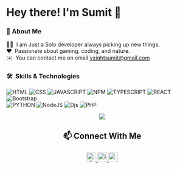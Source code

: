 # Hey there! I'm Sumit 👋

### 🚀 About Me

🧑‍💻 &nbsp;I am Just a Solo developer always picking up new things.\
❤️ &nbsp;Passionate about gaming, coding, and nature.\
✉️ &nbsp;You can contact me on email vxightsumit@gmail.com


### 🛠 &nbsp;Skills & Technologies
<div align="left">
<img src="https://img.shields.io/badge/HTML--brightgreen?style=social&logo=html5" alt="HTML">
<img src="https://img.shields.io/badge/CSS--brightgreen?style=social&logo=css" alt="CSS">
<img src="https://img.shields.io/badge/JAVASCRIPT--brightgreen?style=social&logo=JAVASCRIPT" alt="JAVASCRIPT">
<img src="https://img.shields.io/badge/NPM--brightgreen?style=social&logo=npm" alt="NPM">
<img src="https://img.shields.io/badge/TYPESCRIPT--brightgreen?style=social&logo=typescript" alt="TYPESCRIPT">
<img src="https://img.shields.io/badge/REACT--brightgreen?style=social&logo=react" alt="REACT">
<img src="https://img.shields.io/badge/Bootstrap--brightgreen?style=social&logo=Bootstrap" alt="Bootstrap">
</div>
<div align="left">
<img src="https://img.shields.io/badge/PYTHON--brightgreen?style=social&logo=PYTHON" alt="PYTHON">
<img src="https://img.shields.io/badge/NodeJS--brightgreen?style=social&logo=node.js" alt="NodeJS">
<img src="https://img.shields.io/badge/Djs--brightgreen?style=social&logo=discord.js" alt="Djs">
<img src="https://img.shields.io/badge/PHP--brightgreen?style=social&logo=php" alt="PHP">
</div>

<p align="center"> 
  <a href="https://discord.com/users/1138498420731023461" target="_blank"> <img src="https://discord.c99.nl/widget/theme-2/1138498420731023461.png"/> </a>
</p>

<h2 align="center">📫 Connect With Me</h2>

###

<div align="center">
  <a href="https://discord.gg/398hXsgatF" target="_blank">
    <img src="https://img.shields.io/static/v1?message=discord&logo=discord&label=&color=7289DA&logoColor=white&labelColor=&style=for-the-badge" height="25" alt="discord logo"  />
  </a>
  <a href="https://www.instagram.com/rexxsumit/" target="_blank">
    <img src="https://img.shields.io/static/v1?message=Instagram&logo=instagram&label=&color=E4405F&logoColor=white&labelColor=&style=for-the-badge" height="25" alt="instagram logo"  />
  </a>
  <a href="mailto:vxightsumit@gmail.com" target="_blank">
    <img src="https://img.shields.io/static/v1?message=Mail%20us&logo=gmail&label=&color=D14836&logoColor=white&labelColor=&style=for-the-badge" height="25" alt="gmail logo"  />
  </a>
</div>

###
